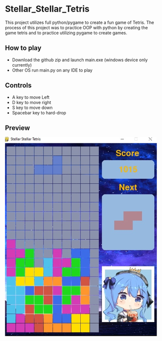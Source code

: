 # Stellar_Stellar_Tetris

This project utilizes full python/pygame to create a fun game of Tetris. The process of this project was to practice OOP with python 
by creating the game tetris and to practice utilizing pygame to create games.

##  How to play
- Download the github zip and launch main.exe (windows device only currently)
- Other OS run main.py on any IDE to play 

##  Controls
- A key to move Left 
- D key to move right
- S key to move down
- Spacebar key to hard-drop 

## Preview

![Screenshot](screenshot.jpg)
